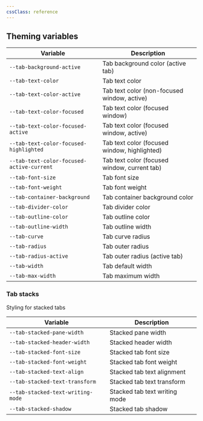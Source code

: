 ```yaml
---
cssClass: reference
---
```


## Theming variables

| Variable                                  | Description                                  |
| ----------------------------------------- | -------------------------------------------- |
| `--tab-background-active`                 | Tab background color (active tab)            |
| `--tab-text-color`                        | Tab text color                               |
| `--tab-text-color-active`                 | Tab text color (non-focused window, active)  |
| `--tab-text-color-focused`                | Tab text color (focused window)              |
| `--tab-text-color-focused-active`         | Tab text color (focused window, active)      |
| `--tab-text-color-focused-highlighted`    | Tab text color (focused window, highlighted) |
| `--tab-text-color-focused-active-current` | Tab text color (focused window, current tab) |
| `--tab-font-size`                         | Tab font size                                |
| `--tab-font-weight`                       | Tab font weight                              |
| `--tab-container-background`              | Tab container background color               |
| `--tab-divider-color`                     | Tab divider color                            |
| `--tab-outline-color`                     | Tab outline color                            |
| `--tab-outline-width`                     | Tab outline width                            |
| `--tab-curve`                             | Tab curve radius                             |
| `--tab-radius`                            | Tab outer radius                             |
| `--tab-radius-active`                     | Tab outer radius (active tab)                |
| `--tab-width`                             | Tab default width                            |
| `--tab-max-width`                         | Tab maximum width                            | 


### Tab stacks

Styling for stacked tabs

| Variable                          | Description                   |
| --------------------------------- | ----------------------------- |
| `--tab-stacked-pane-width`        | Stacked pane width            |
| `--tab-stacked-header-width`      | Stacked header width          |
| `--tab-stacked-font-size`         | Stacked tab font size         |
| `--tab-stacked-font-weight`       | Stacked tab font weight       |
| `--tab-stacked-text-align`        | Stacked tab text alignment    |
| `--tab-stacked-text-transform`    | Stacked tab text transform    |
| `--tab-stacked-text-writing-mode` | Stacked tab text writing mode |
| `--tab-stacked-shadow`            | Stacked tab shadow            | 
